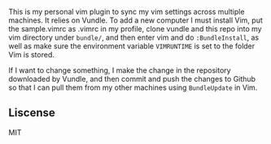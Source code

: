 This is my personal vim plugin to sync my vim settings across multiple machines.  It relies on
Vundle.  To add a new computer I must install Vim, put the sample.vimrc as .vimrc in my profile,
clone vundle and this repo into my vim directory under `bundle/`, and then enter vim and do
`:BundleInstall`, as well as make sure the environment variable `VIMRUNTIME` is set to the folder
Vim is stored.

If I want to change something, I make the change in the repository downloaded by Vundle, and then
commit and push the changes to Github so that I can pull them from my other machines using
`BundleUpdate` in Vim.

Liscense
--------

MIT
